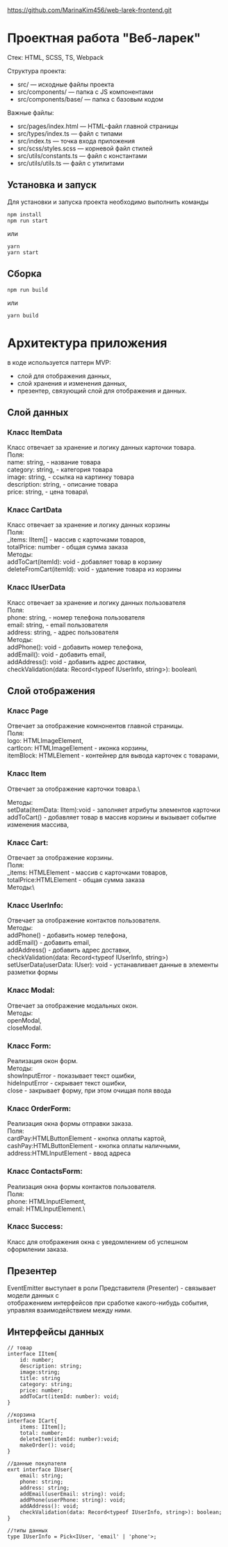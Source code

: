 https://github.com/MarinaKim456/web-larek-frontend.git
# Проектная работа "Веб-ларек"

Стек: HTML, SCSS, TS, Webpack

Структура проекта:
- src/ — исходные файлы проекта
- src/components/ — папка с JS компонентами
- src/components/base/ — папка с базовым кодом

Важные файлы:
- src/pages/index.html — HTML-файл главной страницы
- src/types/index.ts — файл с типами
- src/index.ts — точка входа приложения
- src/scss/styles.scss — корневой файл стилей
- src/utils/constants.ts — файл с константами
- src/utils/utils.ts — файл с утилитами

## Установка и запуск
Для установки и запуска проекта необходимо выполнить команды

```
npm install
npm run start
```

или

```
yarn
yarn start
```
## Сборка

```
npm run build
```

или

```
yarn build
```
# Архитектура приложения
в коде используется паттерн MVP:
- слой для отображения данных,
- слой хранения и изменения данных,
- презентер, связующий слой для отображения и данных.

## Слой данных
### Класс ItemData
Класс отвечает за хранение и логику данных карточки товара.\
Поля:\
name: string, - название товара\
category: string, - категория товара\
image: string, - ссылка на картинку товара\
description: string, - описание товара\
price: string, - цена товара\

### Класс CartData
Класс отвечает за хранение и логику данных корзины\
Поля:\
_items: IItem[] - массив с карточками товаров,\
totalPrice: number - общая сумма заказа\
Методы:\
addToCart(itemId): void - добавляет товар в корзину\
deleteFromCart(itemId): void - удаление товара из корзины

### Класс IUserData
Класс отвечает за хранение и логику данных пользователя\
Поля:\
phone: string, - номер телефона пользователя\
email: string, - email пользователя\
address: string, - адрес пользователя\
Методы:\
addPhone(): void - добавить номер телефона,\
addEmail(): void - добавить email,\
addAddress(): void - добавить адрес доставки,\
checkValidation(data: Record<typeof IUserInfo, string>): boolean\

## Слой отображения

### Класс Page
Отвечает за отображение комнонентов главной страницы.\
Поля:\
logo: HTMLImageElement,\
cartIcon: HTMLImageElement - иконка корзины,\
itemBlock: HTMLElement - контейнер для вывода карточек с товарами,

### Класс Item
Отвечает за отображение карточки товара.\

Методы:\
setData(itemData: IItem):void - заполняет атрибуты элементов карточки\
addToCart() - добавляет товар в массив корзины и вызывает событие изменения массива,

### Класс Cart:
Отвечает за отображение корзины.\
Поля:\
_items: HTMLElement - массив с карточками товаров,\
totalPrice:HTMLElement - общая сумма заказа\
Методы:\

### Класс UserInfo:
Отвечает за отображение контактов пользователя.\
Методы:\
addPhone() - добавить номер телефона,\
addEmail() - добавить email,\
addAddress() - добавить адрес доставки,\
checkValidation(data: Record<typeof IUserInfo, string>) \
setUserData(userData: IUser): void - устанавливает данные в элементы разметки формы

### Класс Modal:
Отвечает за отображение модальных окон.\
Методы:\
openModal,\
closeModal.

### Класс Form:
Реализация окон форм.\
Методы:\
showInputError - показывает текст ошибки,\
hideInputError - скрывает  текст ошибки,\
close - закрывает форму, при этом очищая поля ввода

### Класс OrderForm:
Реализация окна формы отправки заказа.\
Поля: \
cardPay:HTMLButtonElement - кнопка оплаты картой,\
cashPay:HTMLButtonElement - кнопка оплаты наличными,\
address:HTMLInputElement - ввод адреса

### Класс ContactsForm:
Реализация окна формы контактов пользователя.\
Поля: \
phone: HTMLInputElement,\
email: HTMLInputElement.\

### Класс Success:
Класс для отображения окна с уведомлением об успешном оформлении заказа.

## Презентер
EventEmitter выступает в роли Представителя (Presenter) - связывает модели данных с \
отображением интерфейсов при сработке какого-нибудь события, управляя взаимодействием между ними.

## Интерфейсы данных
````
// товар
interface IItem{
    id: number;
    description: string;
    image:string;
    title: string
    category: string; 
    price: number;
    addToCart(itemId: number): void;
}

//корзина
interface ICart{
    items: IItem[];
    total: number;
    deleteItem(itemId: number):void;
    makeOrder(): void;
}

//данные покупателя
exrt interface IUser{
    email: string;
    phone: string;
    address: string;
    addEmail(userEmail: string): void;
    addPhone(userPhone: string): void;
    addAddress(): void;
    checkValidation(data: Record<typeof IUserInfo, string>): boolean;
}

//типы данных
type IUserInfo = Pick<IUser, 'email' | 'phone'>;

````

